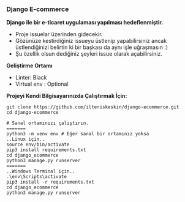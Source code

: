 ### Django E-commerce

**Django ile bir e-ticaret uygulaması yapılması hedeflenmiştir.**

* Proje issuelar üzerinden gidecekir.
* Gözünüze kestirdiğiniz issueyu üstlenip yapabilirsiniz ancak üstlendiğinizi belirtin ki bir başkası da aynı işle uğraşmasın :)
* Şu özellik olsun dediğiniz şeyleri issue olarak açabilirsiniz.

**Geliştirme Ortamı**

* Linter: Black
* Virtual env : Optional

**Projeyi Kendi Bilgisayarınızda Çalıştırmak İçin:**

```
git clone https://github.com/ilteriskeskin/django-ecommerce.git
cd django-ecommerce

# Sanal ortamınızı çalıştırın.
=======
python3 -m venv env # Eğer sanal bir ortamınız yoksa
..Linux için..
source env/bin/activate
pip3 install requirements.txt
cd django_ecommerce
python3 manage.py runserver
=======
..Windows Terminal için..
.\env\Scripts\activate
pip3 install -r requirements.txt
cd django_ecommerce
python3 manage.py runserver
```
